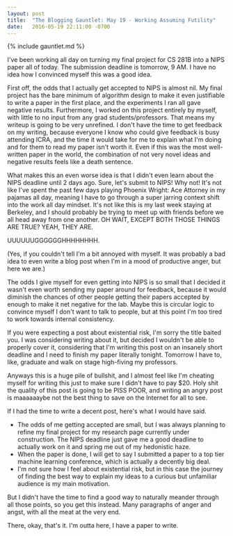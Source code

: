 ```yaml
---
layout: post
title:  "The Blogging Gauntlet: May 19 - Working Assuming Futility"
date:   2016-05-19 22:11:00 -0700
---
```


{% include gauntlet.md %}

I've been working all day on turning my final project for CS 281B into
a NIPS paper all of today. The submission deadline is tomorrow, 9 AM.
I have no idea how I convinced myself this was a good idea.

First off, the odds that I actually get accepted to NIPS is almost nil.
My final project has the bare minimum of algorithm design to make it even
justifiable to write a paper in the first place, and the experiments I ran
all gave negative results. Furthermore, I worked on this project entirely by
myself, with little to no input from any grad students/professors. That means
my writeup is going to be very unrefined. I don't have the time to get feedback
on my writing, because everyone I know who could give feedback is busy attending
ICRA, and the time it would take for me to explain what I'm doing and for them
to read my paper isn't worth it. Even if this was the most well-written paper
in the world, the combination of not very novel ideas and negative results
feels like a death sentence.

What makes this an even worse idea is that I didn't even learn about the NIPS
deadline until 2 days ago. Sure, let's submit to NIPS! Why not! It's not like
I've spent the past few days playing Phoenix Wright: Ace Attorney in my
pajamas all day, meaning I have to go through a super jarring context shift
into the work all day mindset.
It's not like this is my last week staying at Berkeley, and
I should probably be trying to meet up with friends before we all head away
from one another. OH WAIT, EXCEPT BOTH THOSE THINGS ARE TRUE? YEAH, THEY ARE.

UUUUUUGGGGGGHHHHHHHH.

(Yes, if you couldn't tell I'm a bit annoyed with myself. It was probably a
bad idea to even write a blog post when I'm in a mood of productive anger,
but here we are.)

The odds I give myself for even getting into NIPS is so small that I decided
it wasn't even worth sending my paper around for feedback, because it would
diminish the chances of other people getting their papers accepted by enough
to make it net negative for the lab. Maybe this is circular logic to convince
myself I don't want to talk to people, but at this point I'm too tired to work
towards internal consistency.

If you were expecting a post about existential risk, I'm sorry the title
baited you. I was considering writing about it, but decided I wouldn't be
able to properly cover it, considering that I'm writing this post on an
insanely short deadline and I need to finish my paper literally tonight.
Tomorrow I have to, like, graduate and walk on stage high-fiving my
professors.

Anyways this is a huge pile of bullshit, and I almost feel like I'm cheating
myself for writing this just to make sure I didn't have to pay $20. Holy
shit the quality of this post is going to be PISS POOR, and writing an
angry post is maaaaaaybe not the best thing to save on the Internet for
all to see.

If I had the time to write a decent post, here's what I would have said.

* The odds of me getting accepted are small, but I was always planning
to refine my final project for my research page currently under construction.
The NIPS deadline just gave me a good deadline to actually work on it
and spring me out of my hedonistic haze.
* When the paper is done, I will get to say I submitted a paper to
a top tier machine learning conference, which is actually a decently big
deal.
* I'm not sure how I feel about existential risk, but in this case the
journey of finding the best way to explain my ideas to a curious but
unfamiliar audience is my main motivation.

But I didn't have the time to find a good way to naturally meander through
all those points, so you get this instead. Many paragraphs of anger
and angst, with all the meat at the very end.

There, okay, that's it. I'm outta here, I have a paper to write.
